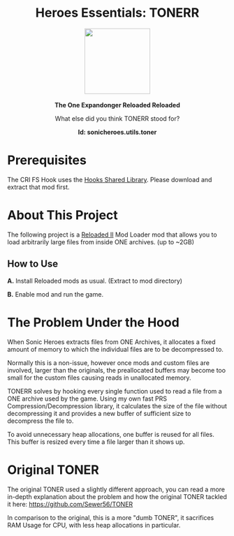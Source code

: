 <div align="center">
	<h1>Heroes Essentials: TONERR</h1>
	<img src="https://i.imgur.com/BjPn7rU.png" width="150" align="center" />
	<br/> <br/>
	<strong>The One Expandonger Reloaded Reloaded</strong>
    <p>What else did you think TONERR stood for?</p>
<b>Id: sonicheroes.utils.toner</b>
</div>

# Prerequisites
The CRI FS Hook uses the [Hooks Shared Library](https://github.com/Sewer56/Reloaded.SharedLib.Hooks).
Please download and extract that mod first.

# About This Project

The following project is a [Reloaded II](https://github.com/Reloaded-Project/Reloaded-II) Mod Loader mod that allows you to load arbitrarily large files from inside ONE archives. (up to ~2GB)

## How to Use
**A.** Install Reloaded mods as usual. (Extract to mod directory)

**B.** Enable mod and run the game.

# The Problem Under the Hood

When Sonic Heroes extracts files from ONE Archives, it allocates a fixed amount of memory to which the individual files are to be decompressed to. 

Normally this is a non-issue, however once mods and custom files are involved, larger than the originals, the preallocated buffers may become too small for the custom files causing reads in unallocated memory. 

TONERR solves by hooking every single function used to read a file from a ONE archive used by the game. Using my own fast PRS Compression/Decompression library, it calculates the size of the file without decompressing it and provides a new buffer of sufficient size to decompress the file to.

To avoid unnecessary heap allocations, one buffer is reused for all files. This buffer is resized every time a file larger than it shows up.

# Original TONER

The original TONER used a slightly different approach, you can read a more in-depth explanation about the problem and how the original TONER tackled it here: https://github.com/Sewer56/TONER

In comparison to the original, this is a more "dumb TONER", it sacrifices RAM Usage for CPU, with less heap allocations in particular.